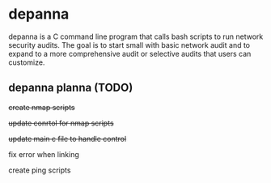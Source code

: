 # depanna
depanna is a C command line program that calls bash scripts to run network security audits. The goal is to start small with basic network audit and to expand to a more comprehensive audit or selective audits that users can customize.


## depanna planna (TODO)
~~create nmap scripts~~

~~update conrtol for nmap scripts~~

~~update main c file to handle control~~

fix error when linking

create ping scripts

